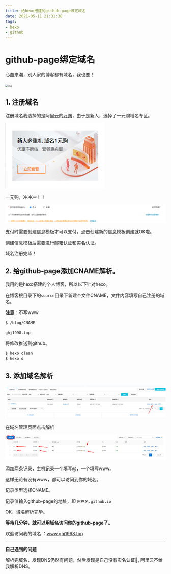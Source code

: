 ```yaml
---
title: 给hexo搭建的github-page绑定域名
date: 2021-05-11 21:31:38
tags:
- hexo
- github
---
```


# github-page绑定域名

心血来潮，别人家的博客都有域名，我也要！

<img src="https://gimg2.baidu.com/image_search/src=http%3A%2F%2Fdingyue.nosdn.127.net%2FzHz6HuOqltLyAdSJvjhSrQIcU5irErphu%3Dk3pPpXDOvK41516856240100compressflag.jpg&refer=http%3A%2F%2Fdingyue.nosdn.127.net&app=2002&size=f9999,10000&q=a80&n=0&g=0n&fmt=jpeg?sec=1623332105&t=8140b449423b67261bfb0f4be4f7153f" alt="img" style="zoom:50%;" />

## 1. 注册域名

注册域名我选择的是阿里云的[万网](https://wanwang.aliyun.com/)，由于是新人，选择了一元购域名专区。

![image-20210511214823347](https://raw.githubusercontent.com/ghj1998/image_repository/main/image-20210511214823347.png)

一元购，冲冲冲！！

![image-20210511215212606](https://raw.githubusercontent.com/ghj1998/image_repository/main/image-20210511215212606.png)

支付时需要创建信息模板才可以支付，点击创建新的信息模板创建就OK啦。

创建信息模板后需要进行邮箱认证和实名认证。

域名注册完毕！

## 2. 给github-page添加CNAME解析。

我用的是hexo搭建的个人博客，所以以下针对hexo。

在博客根目录下的`source`目录下新建个文件CNAME，文件内容填写自己注册的域名。

**注意**：不写www

```
$ /blog/CNAME

ghj1998.top
```

将修改推送到github。

```bash
$ hexo clean
$ hexo d
```

## 3. 添加域名解析

![image-20210511220015320](https://raw.githubusercontent.com/ghj1998/image_repository/main/image-20210511220015320.png)

在域名管理页面点击解析

![image-20210511220117898](https://raw.githubusercontent.com/ghj1998/image_repository/main/image-20210511220117898.png)

添加两条记录，主机记录一个填写@，一个填写www。

这样无论有没有www，都可以访问到你的域名。

记录类型选择CNAME。

记录值输入github-page的地址，即 `用户名.github.io`

OK，域名解析完毕。



**等待几分钟，就可以用域名访问你的github-page了。**

欢迎访问我的域名 ：www.ghj1998.top

---

**自己遇到的问题**

解析完域名，发现DNS仍然有问题，然后发现是自己没有实名认证🤣, 阿里云不给我解析DNS。

